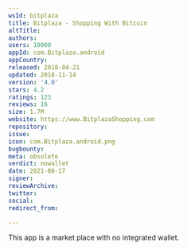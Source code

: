```yaml
---
wsId: bitplaza
title: Bitplaza - Shopping With Bitcoin
altTitle: 
authors: 
users: 10000
appId: com.Bitplaza.android
appCountry: 
released: 2018-04-21
updated: 2018-11-14
version: '4.0'
stars: 4.2
ratings: 123
reviews: 16
size: 1.7M
website: https://www.BitplazaShopping.com
repository: 
issue: 
icon: com.Bitplaza.android.png
bugbounty: 
meta: obsolete
verdict: nowallet
date: 2021-08-17
signer: 
reviewArchive: 
twitter: 
social: 
redirect_from: 

---
```


This app is a market place with no integrated wallet.
